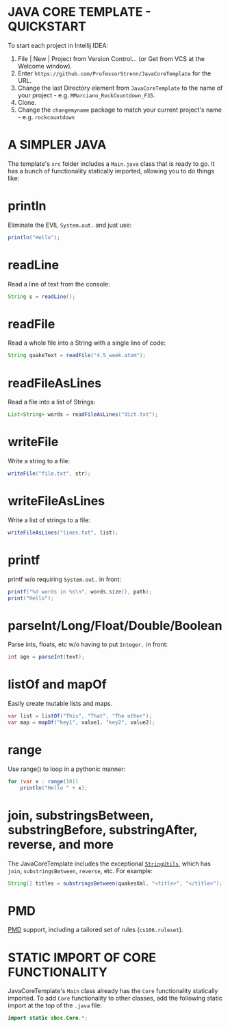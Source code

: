 # JAVA CORE TEMPLATE - QUICKSTART

To start each project in Intellij IDEA:
1. File | New | Project from Version Control... (or Get from VCS at the Welcome window).
2. Enter `https://github.com/ProfessorStrenn/JavaCoreTemplate` for the URL.
3. Change the last Directory element from `JavaCoreTemplate` to the name of your project - e.g. `MMarciano_RockCountdown_F35`.
4. Clone.
5. Change the `changemyname` package to match your current project's name - e.g. `rockcountdown`

# A SIMPLER JAVA
The template's `src` folder includes a `Main.java` class that is ready to go.  It has a bunch of functionality statically imported, allowing you to do things like:

# println
Eliminate the EVIL `System.out.` and just use:
```java
println("Hello");
```
# readLine
Read a line of text from the console:
```java
String s = readLine();
```

# readFile
Read a whole file into a String with a single line of code:
```java
String quakeText = readFile("4.5_week.atom");
```
# readFileAsLines
Read a file into a list of Strings:
```java
List<String> words = readFileAsLines("dict.txt");
```
# writeFile
Write a string to a file:
```java
writeFile("file.txt", str);
```
# writeFileAsLines
Write a list of strings to a file:
```java
writeFileAsLines("lines.txt", list);
```
# printf
printf w/o requiring `System.out.` in front:
```java
printf("%d words in %s\n", words.size(), path);
print("Hello");
```
# parseInt/Long/Float/Double/Boolean
Parse ints, floats, etc w/o having to put `Integer.` in front:
```java
int age = parseInt(text);
```

# listOf and mapOf
Easily create mutable lists and maps.
```java
var list = listOf("This", "That", "The other");
var map = mapOf("key1", value1, "key2", value2);
```

# range
Use range() to loop in a pythonic manner:
```java
for (var x : range(10))
	println("Hello " + x);
```

# join, substringsBetween, substringBefore, substringAfter, reverse, and more
The JavaCoreTemplate includes the exceptional [`StringUtils`](https://commons.apache.org/proper/commons-lang/apidocs/org/apache/commons/lang3/StringUtils.html), which has `join`, `substringsBetween`, `reverse`, etc.  For example:
```java
String[] titles = substringsBetween(quakesXml, "<title>", "</title>");
```

# PMD
[PMD](https://pmd.github.io/) support, including a tailored set of rules (`cs106.ruleset`).

# STATIC IMPORT OF CORE FUNCTIONALITY
JavaCoreTemplate's `Main` class already has the `Core` functionality statically imported.  To add `Core` functionality to other classes, add the following static import at the top of the `.java` file:
```java
import static sbcc.Core.*;
```
